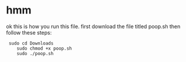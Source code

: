 # hmm
ok this is how you run this file. first download the file titled poop.sh then follow these steps: 

```
 sudo cd Downloads
    sudo chmod +x poop.sh
    sudo ./poop.sh
